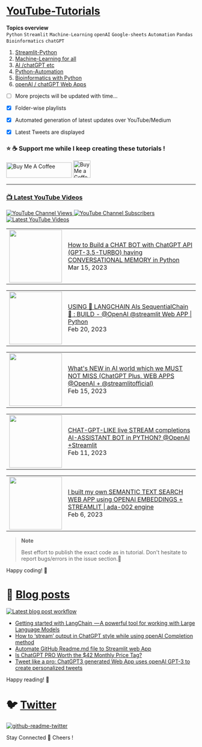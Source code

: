 # [YouTube-Tutorials](https://www.youtube.com/c/Avra_b) 

**Topics overview**  
`Python` `Streamlit` `Machine-Learning` `openAI` `Google-sheets` `Automation` `Pandas` `Bioinformatics` `chatGPT`

1. [Streamlit-Python](https://github.com/avrabyt/YouTube-Tutorials/tree/main/Streamlit-Python)
2. [Machine-Learning for all](https://github.com/avrabyt/YouTube-Tutorials/tree/main/Machine-Learning%20for%20all)
3. [AI /chatGPT etc](https://github.com/avrabyt/YouTube-Tutorials/tree/main/Machine-Learning%20for%20all)
4. [Python-Automation](https://github.com/avrabyt/YouTube-Tutorials/tree/main/Python-Automation)
5. [Bioinformatics with Python](https://github.com/avrabyt/YouTube-Tutorials/tree/main/Bioinformatics%20with%20Python)
6. [openAI / chatGPT Web Apps](https://github.com/avrabyt/Holiday-coding-session/tree/5af12fbdc474b07f70397390e5040096b92814d2)


  - [ ] More projects will be updated with time...

- [x] Folder-wise playlists 
- [x] Automated generation of latest updates over YouTube/Medium 
- [x] Latest Tweets are displayed 

### ⭐ ☕️ Support me while I keep creating these tutorials !  
<a href="https://www.buymeacoffee.com/AvraCodes" target="_blank"><img src="https://cdn.buymeacoffee.com/buttons/default-orange.png" alt="Buy Me A Coffee" height="41" width="174"></a>
<a href='https://ko-fi.com/avrabyt' target='_blank'><img height='35' style='border:0px;height:46px;' src='https://az743702.vo.msecnd.net/cdn/kofi3.png?v=0' border='0' alt='Buy Me a Coffee at ko-fi.com' />

-------------



### 📺 Latest YouTube Videos
![YouTube Channel Views](https://img.shields.io/youtube/channel/views/UCDMP6ATYKNXMvn2ok1gfM7Q?style=plastic)
![YouTube Channel Subscribers](https://img.shields.io/youtube/channel/subscribers/UCDMP6ATYKNXMvn2ok1gfM7Q?style=plastic)
[![Latest YouTube Videos](https://github.com/avrabyt/YouTube-Tutorials/actions/workflows/Youtube-workflow.yml/badge.svg)](https://github.com/avrabyt/YouTube-Tutorials/actions/workflows/Youtube-workflow.yml)


<!-- YOUTUBE:START --><table><tr><td><a href="https://www.youtube.com/watch?v=cHjlperESbg"><img width="140px" src="https://i.ytimg.com/vi/cHjlperESbg/mqdefault.jpg"></a></td>
<td><a href="https://www.youtube.com/watch?v=cHjlperESbg">How to Build a CHAT BOT with ChatGPT API &lpar;GPT-3.5-TURBO&rpar; having CONVERSATIONAL MEMORY in Python</a><br/>Mar 15, 2023</td></tr></table>
<table><tr><td><a href="https://www.youtube.com/watch?v=VVSiI-FFrV0"><img width="140px" src="https://i.ytimg.com/vi/VVSiI-FFrV0/mqdefault.jpg"></a></td>
<td><a href="https://www.youtube.com/watch?v=VVSiI-FFrV0">USING  🦜 LANGCHAIN AIs SequentialChain 🔗 : BUILD - @OpenAI  @streamlit Web APP | Python</a><br/>Feb 20, 2023</td></tr></table>
<table><tr><td><a href="https://www.youtube.com/watch?v=1TnW0Ug_Sso"><img width="140px" src="https://i.ytimg.com/vi/1TnW0Ug_Sso/mqdefault.jpg"></a></td>
<td><a href="https://www.youtube.com/watch?v=1TnW0Ug_Sso">What&#39;s NEW in AI world which we MUST NOT MISS &lpar;ChatGPT Plus, WEB APPS @OpenAI  + @streamlitofficial&rpar;</a><br/>Feb 15, 2023</td></tr></table>
<table><tr><td><a href="https://www.youtube.com/watch?v=CqqELxWGUy8"><img width="140px" src="https://i.ytimg.com/vi/CqqELxWGUy8/mqdefault.jpg"></a></td>
<td><a href="https://www.youtube.com/watch?v=CqqELxWGUy8">CHAT-GPT-LIKE live STREAM completions AI-ASSISTANT BOT in PYTHON?  @OpenAI +Streamlit</a><br/>Feb 11, 2023</td></tr></table>
<table><tr><td><a href="https://www.youtube.com/watch?v=393BsKexv2A"><img width="140px" src="https://i.ytimg.com/vi/393BsKexv2A/mqdefault.jpg"></a></td>
<td><a href="https://www.youtube.com/watch?v=393BsKexv2A">I built my own SEMANTIC TEXT SEARCH WEB APP using OPENAI EMBEDDINGS + STREAMLIT |  ada-002 engine</a><br/>Feb 6, 2023</td></tr></table>
<!-- YOUTUBE:END -->



> **Note**
>
> Best effort to publish the exact code as in tutorial. Don't hesitate to report bugs/errors in the issue section.🎈



Happy coding! 🥳

# 📑 [Blog posts](https://medium.com/@avra42)
[![Latest blog post workflow](https://github.com/avrabyt/YouTube-Tutorials/actions/workflows/blog-post-workflow.yml/badge.svg?branch=main)](https://github.com/avrabyt/YouTube-Tutorials/actions/workflows/blog-post-workflow.yml)

<!-- BLOG-POST-LIST:START -->
- [Getting started with LangChain  — A powerful tool for working with Large Language Models](https://medium.com/@avra42/getting-started-with-langchain-a-powerful-tool-for-working-with-large-language-models-286419ba0842?source=rss-bf79cad6afa1------2)
- [How to ‘stream’ output in ChatGPT style while using openAI Completion method](https://medium.com/@avra42/how-to-stream-output-in-chatgpt-style-while-using-openai-completion-method-b90331c15e85?source=rss-bf79cad6afa1------2)
- [Automate GitHub Readme.md file to Streamlit web App](https://medium.com/@avra42/automate-github-readme-md-file-to-streamlit-web-app-348eead2eff8?source=rss-bf79cad6afa1------2)
- [Is ChatGPT PRO Worth the $42 Monthly Price Tag?](https://medium.com/@avra42/is-chatgpt-pro-worth-the-42-monthly-price-tag-68214c64c211?source=rss-bf79cad6afa1------2)
- [Tweet like a pro: ChatGPT3 generated Web App uses openAI GPT-3 to create personalized tweets](https://medium.com/@avra42/tweet-like-a-pro-chatgpt3-generated-web-app-uses-openai-gpt-3-to-create-personalized-tweets-38aac8737c4?source=rss-bf79cad6afa1------2)
<!-- BLOG-POST-LIST:END -->

Happy reading! 🥳

# 🐦 [Twitter](https://twitter.com/home)
[![github-readme-twitter](https://github-readme-twitter.gazf.vercel.app/api?id=Avra_b&layout=wide)](https://twitter.com/Avra_b)

Stay Connected 🤗
Cheers ! 
